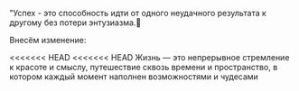 "Успех - это способность идти от одного неудачного результата к другому без потери энтузиазма.🎯

Внесём изменение: 

<<<<<<< HEAD
<<<<<<< HEAD
Жизнь — это непрерывное стремление к красоте и смыслу, путешествие сквозь времени и пространство, в котором каждый момент наполнен возможностями и чудесами

